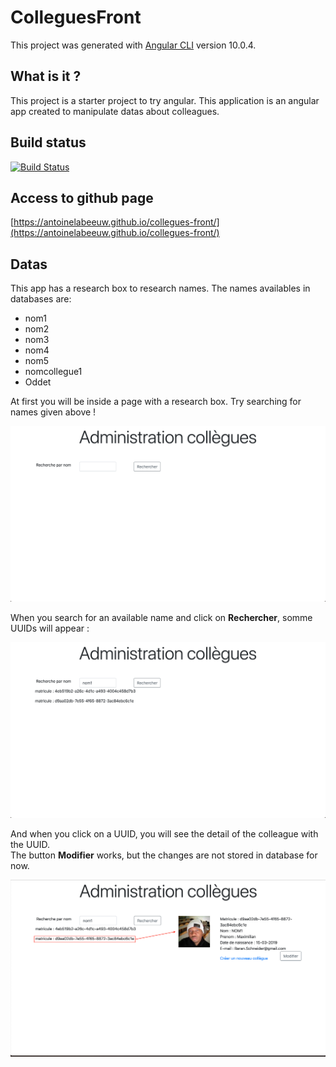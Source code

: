 # ColleguesFront

This project was generated with [Angular CLI](https://github.com/angular/angular-cli) version 10.0.4.

## What is it ?

This project is a starter project to try angular. This application is an angular app created to manipulate datas about colleagues.

## Build status

[![Build Status](https://travis-ci.org/AntoineLabeeuw/collegues-front.svg?branch=master)](https://travis-ci.org/AntoineLabeeuw/collegues-front)

## Access to github page

[https://antoinelabeeuw.github.io/collegues-front/](https://antoinelabeeuw.github.io/collegues-front/)

## Datas

This app has a research box to research names. The names availables in databases are:

* nom1
* nom2
* nom3
* nom4
* nom5
* nomcollegue1
* Oddet

At first you will be inside a page with a research box. Try searching for names given above !

![front base](/imagesReadme/photo1.png)

When you search for an available name and click on __Rechercher__, somme UUIDs will appear :

![front search](/imagesReadme/photo2.png)

And when you click on a UUID, you will see the detail of the colleague with the UUID.  
The button __Modifier__ works, but the changes are not stored in database for now.

![front details](/imagesReadme/photo3.png)
